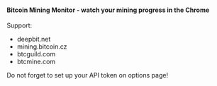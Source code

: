 #### Bitcoin Mining Monitor - watch your mining progress in the Chrome
Support:
- deepbit.net
- mining.bitcoin.cz
- btcguild.com
- btcmine.com

Do not forget to set up your API token on options page!